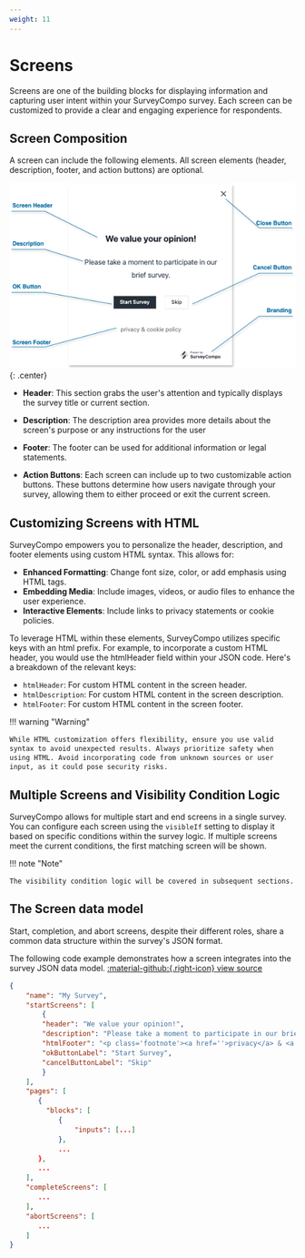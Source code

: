```yaml
---
weight: 11
---
```



# Screens

Screens are one of the building blocks for displaying information and capturing user intent within your SurveyCompo survey. Each screen can be customized to provide a clear and engaging experience for respondents.

## Screen Composition

A screen can include the following elements. All screen elements (header, description, footer, and action buttons) are optional.

![screen-anatomy](assets/images/anatomy-screen.png){: .center}

- **Header**: This section grabs the user's attention and typically displays the survey title or current section.

- **Description**: The description area provides more details about the screen's purpose or any instructions for the user

- **Footer**: The footer can be used for additional information or legal statements.

- **Action Buttons**: Each screen can include up to two customizable action buttons. These buttons determine how users navigate through your survey, allowing them to either proceed or exit the current screen.


## Customizing Screens with HTML

SurveyCompo empowers you to personalize the header, description, and footer elements using custom HTML syntax. This allows for:

- **Enhanced Formatting**: Change font size, color, or add emphasis using HTML tags.
- **Embedding Media**: Include images, videos, or audio files to enhance the user experience.
- **Interactive Elements**: Include links to privacy statements or cookie policies.

To leverage HTML within these elements, SurveyCompo utilizes specific keys with an html prefix.  For example, to incorporate a custom HTML header, you would use the htmlHeader field within your JSON code. Here's a breakdown of the relevant keys:

- `htmlHeader`: For custom HTML content in the screen header.
- `htmlDescription`: For custom HTML content in the screen description.
- `htmlFooter`: For custom HTML content in the screen footer.

!!! warning "Warning"

    While HTML customization offers flexibility, ensure you use valid syntax to avoid unexpected results. Always prioritize safety when using HTML. Avoid incorporating code from unknown sources or user input, as it could pose security risks.


## Multiple Screens and Visibility Condition Logic

SurveyCompo allows for multiple start and end screens in a single survey. You can configure each screen using the `visibleIf` setting to display it based on specific conditions within the survey logic. If multiple screens meet the current conditions, the first matching screen will be shown.

!!! note "Note"

    The visibility condition logic will be covered in subsequent sections.

## The Screen data model

Start, completion, and abort screens, despite their different roles, share a common data structure within the survey's JSON format.

The following code example demonstrates how a screen integrates into the survey JSON data model. [:material-github:{.right-icon} view source](https://github.com/SurveyCompo/examples/blob/main/examples/anatomy/source.json)


```json linenums="1" hl_lines="4-10"
{
    "name": "My Survey",
    "startScreens": [
        {
        "header": "We value your opinion!",
        "description": "Please take a moment to participate in our brief survey.",
        "htmlFooter": "<p class='footnote'><a href=''>privacy</a> & <a href=''>cookie policy<a></p>",
        "okButtonLabel": "Start Survey",
        "cancelButtonLabel": "Skip"
        }
    ],
    "pages": [
       {
         "blocks": [
            {
                "inputs": [...]
            },
            ...
       },
       ...
    ],
    "completeScreens": [
       ...
    ],
    "abortScreens": [
       ...
    ]
}
```
